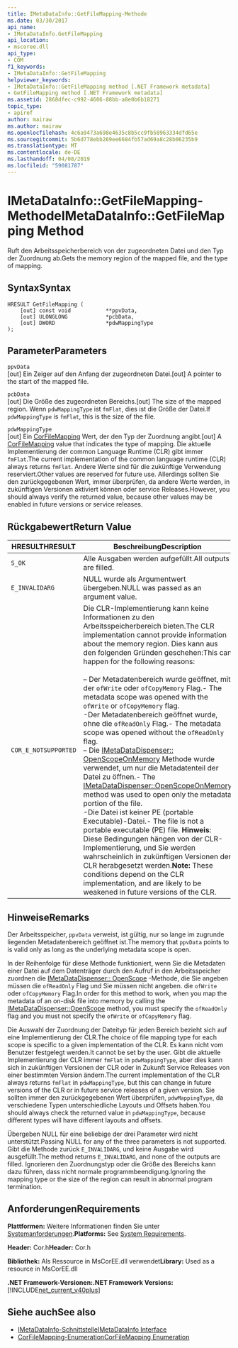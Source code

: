 ```yaml
---
title: IMetaDataInfo::GetFileMapping-Methode
ms.date: 03/30/2017
api_name:
- IMetaDataInfo.GetFileMapping
api_location:
- mscoree.dll
api_type:
- COM
f1_keywords:
- IMetaDataInfo::GetFileMapping
helpviewer_keywords:
- IMetaDataInfo::GetFileMapping method [.NET Framework metadata]
- GetFileMapping method [.NET Framework metadata]
ms.assetid: 2868dfec-c992-4606-88bb-a8e0b6b18271
topic_type:
- apiref
author: mairaw
ms.author: mairaw
ms.openlocfilehash: 4c6a9473a698e4635c8b5cc9fb58963334dfd65e
ms.sourcegitcommit: 5b6d778ebb269ee6684fb57ad69a8c28b06235b9
ms.translationtype: MT
ms.contentlocale: de-DE
ms.lasthandoff: 04/08/2019
ms.locfileid: "59081787"
---
```

# <a name="imetadatainfogetfilemapping-method"></a><span data-ttu-id="88b9d-102">IMetaDataInfo::GetFileMapping-Methode</span><span class="sxs-lookup"><span data-stu-id="88b9d-102">IMetaDataInfo::GetFileMapping Method</span></span>
<span data-ttu-id="88b9d-103">Ruft den Arbeitsspeicherbereich von der zugeordneten Datei und den Typ der Zuordnung ab.</span><span class="sxs-lookup"><span data-stu-id="88b9d-103">Gets the memory region of the mapped file, and the type of mapping.</span></span>  
  
## <a name="syntax"></a><span data-ttu-id="88b9d-104">Syntax</span><span class="sxs-lookup"><span data-stu-id="88b9d-104">Syntax</span></span>  
  
```  
HRESULT GetFileMapping (  
    [out] const void           **ppvData,   
    [out] ULONGLONG            *pcbData,   
    [out] DWORD                *pdwMappingType  
);  
```  
  
## <a name="parameters"></a><span data-ttu-id="88b9d-105">Parameter</span><span class="sxs-lookup"><span data-stu-id="88b9d-105">Parameters</span></span>  
 `ppvData`  
 <span data-ttu-id="88b9d-106">[out] Ein Zeiger auf den Anfang der zugeordneten Datei.</span><span class="sxs-lookup"><span data-stu-id="88b9d-106">[out] A pointer to the start of the mapped file.</span></span>  
  
 `pcbData`  
 <span data-ttu-id="88b9d-107">[out] Die Größe des zugeordneten Bereichs.</span><span class="sxs-lookup"><span data-stu-id="88b9d-107">[out] The size of the mapped region.</span></span> <span data-ttu-id="88b9d-108">Wenn `pdwMappingType` ist `fmFlat`, dies ist die Größe der Datei.</span><span class="sxs-lookup"><span data-stu-id="88b9d-108">If `pdwMappingType` is `fmFlat`, this is the size of the file.</span></span>  
  
 `pdwMappingType`  
 <span data-ttu-id="88b9d-109">[out] Ein [CorFileMapping](../../../../docs/framework/unmanaged-api/metadata/corfilemapping-enumeration.md) Wert, der den Typ der Zuordnung angibt.</span><span class="sxs-lookup"><span data-stu-id="88b9d-109">[out] A [CorFileMapping](../../../../docs/framework/unmanaged-api/metadata/corfilemapping-enumeration.md) value that indicates the type of mapping.</span></span> <span data-ttu-id="88b9d-110">Die aktuelle Implementierung der common Language Runtime (CLR) gibt immer `fmFlat`.</span><span class="sxs-lookup"><span data-stu-id="88b9d-110">The current implementation of the common language runtime (CLR) always returns `fmFlat`.</span></span> <span data-ttu-id="88b9d-111">Andere Werte sind für die zukünftige Verwendung reserviert.</span><span class="sxs-lookup"><span data-stu-id="88b9d-111">Other values are reserved for future use.</span></span> <span data-ttu-id="88b9d-112">Allerdings sollten Sie den zurückgegebenen Wert, immer überprüfen, da andere Werte werden, in zukünftigen Versionen aktiviert können oder service Releases.</span><span class="sxs-lookup"><span data-stu-id="88b9d-112">However, you should always verify the returned value, because other values may be enabled in future versions or service releases.</span></span>  
  
## <a name="return-value"></a><span data-ttu-id="88b9d-113">Rückgabewert</span><span class="sxs-lookup"><span data-stu-id="88b9d-113">Return Value</span></span>  
  
|<span data-ttu-id="88b9d-114">HRESULT</span><span class="sxs-lookup"><span data-stu-id="88b9d-114">HRESULT</span></span>|<span data-ttu-id="88b9d-115">Beschreibung</span><span class="sxs-lookup"><span data-stu-id="88b9d-115">Description</span></span>|  
|-------------|-----------------|  
|`S_OK`|<span data-ttu-id="88b9d-116">Alle Ausgaben werden aufgefüllt.</span><span class="sxs-lookup"><span data-stu-id="88b9d-116">All outputs are filled.</span></span>|  
|`E_INVALIDARG`|<span data-ttu-id="88b9d-117">NULL wurde als Argumentwert übergeben.</span><span class="sxs-lookup"><span data-stu-id="88b9d-117">NULL was passed as an argument value.</span></span>|  
|`COR_E_NOTSUPPORTED`|<span data-ttu-id="88b9d-118">Die CLR-Implementierung kann keine Informationen zu den Arbeitsspeicherbereich bieten.</span><span class="sxs-lookup"><span data-stu-id="88b9d-118">The CLR implementation cannot provide information about the memory region.</span></span> <span data-ttu-id="88b9d-119">Dies kann aus den folgenden Gründen geschehen:</span><span class="sxs-lookup"><span data-stu-id="88b9d-119">This can happen for the following reasons:</span></span><br /><br /> <span data-ttu-id="88b9d-120">– Der Metadatenbereich wurde geöffnet, mit der `ofWrite` oder `ofCopyMemory` Flag.</span><span class="sxs-lookup"><span data-stu-id="88b9d-120">-   The metadata scope was opened with the `ofWrite` or `ofCopyMemory` flag.</span></span><br /><span data-ttu-id="88b9d-121">-Der Metadatenbereich geöffnet wurde, ohne die `ofReadOnly` Flag.</span><span class="sxs-lookup"><span data-stu-id="88b9d-121">-   The metadata scope was opened without the `ofReadOnly` flag.</span></span><br /><span data-ttu-id="88b9d-122">– Die [IMetaDataDispenser:: OpenScopeOnMemory](../../../../docs/framework/unmanaged-api/metadata/imetadatadispenser-openscopeonmemory-method.md) Methode wurde verwendet, um nur die Metadatenteil der Datei zu öffnen.</span><span class="sxs-lookup"><span data-stu-id="88b9d-122">-   The [IMetaDataDispenser::OpenScopeOnMemory](../../../../docs/framework/unmanaged-api/metadata/imetadatadispenser-openscopeonmemory-method.md) method was used to open only the metadata portion of the file.</span></span><br /><span data-ttu-id="88b9d-123">-Die Datei ist keiner PE (portable Executable)-Datei.</span><span class="sxs-lookup"><span data-stu-id="88b9d-123">-   The file is not a portable executable (PE) file.</span></span> <span data-ttu-id="88b9d-124">**Hinweis**:  Diese Bedingungen hängen von der CLR-Implementierung, und Sie werden wahrscheinlich in zukünftigen Versionen der CLR herabgesetzt werden.</span><span class="sxs-lookup"><span data-stu-id="88b9d-124">**Note:**  These conditions depend on the CLR implementation, and are likely to be weakened in future versions of the CLR.</span></span>|  
  
## <a name="remarks"></a><span data-ttu-id="88b9d-125">Hinweise</span><span class="sxs-lookup"><span data-stu-id="88b9d-125">Remarks</span></span>  
 <span data-ttu-id="88b9d-126">Der Arbeitsspeicher, `ppvData` verweist, ist gültig, nur so lange im zugrunde liegenden Metadatenbereich geöffnet ist.</span><span class="sxs-lookup"><span data-stu-id="88b9d-126">The memory that `ppvData` points to is valid only as long as the underlying metadata scope is open.</span></span>  
  
 <span data-ttu-id="88b9d-127">In der Reihenfolge für diese Methode funktioniert, wenn Sie die Metadaten einer Datei auf dem Datenträger durch den Aufruf in den Arbeitsspeicher zuordnen die [IMetaDataDispenser:: OpenScope](../../../../docs/framework/unmanaged-api/metadata/imetadatadispenser-openscope-method.md) -Methode, die Sie angeben müssen die `ofReadOnly` Flag und Sie müssen nicht angeben. die `ofWrite` oder `ofCopyMemory` Flag.</span><span class="sxs-lookup"><span data-stu-id="88b9d-127">In order for this method to work, when you map the metadata of an on-disk file into memory by calling the [IMetaDataDispenser::OpenScope](../../../../docs/framework/unmanaged-api/metadata/imetadatadispenser-openscope-method.md) method, you must specify the `ofReadOnly` flag and you must not specify the `ofWrite` or `ofCopyMemory` flag.</span></span>  
  
 <span data-ttu-id="88b9d-128">Die Auswahl der Zuordnung der Dateityp für jeden Bereich bezieht sich auf eine Implementierung der CLR.</span><span class="sxs-lookup"><span data-stu-id="88b9d-128">The choice of file mapping type for each scope is specific to a given implementation of the CLR.</span></span> <span data-ttu-id="88b9d-129">Es kann nicht vom Benutzer festgelegt werden.</span><span class="sxs-lookup"><span data-stu-id="88b9d-129">It cannot be set by the user.</span></span> <span data-ttu-id="88b9d-130">Gibt die aktuelle Implementierung der CLR immer `fmFlat` in `pdwMappingType`, aber dies kann sich in zukünftigen Versionen der CLR oder in Zukunft Service Releases von einer bestimmten Version ändern.</span><span class="sxs-lookup"><span data-stu-id="88b9d-130">The current implementation of the CLR always returns `fmFlat` in `pdwMappingType`, but this can change in future versions of the CLR or in future service releases of a given version.</span></span> <span data-ttu-id="88b9d-131">Sie sollten immer den zurückgegebenen Wert überprüfen, `pdwMappingType`, da verschiedene Typen unterschiedliche Layouts und Offsets haben.</span><span class="sxs-lookup"><span data-stu-id="88b9d-131">You should always check the returned value in `pdwMappingType`, because different types will have different layouts and offsets.</span></span>  
  
 <span data-ttu-id="88b9d-132">Übergeben NULL für eine beliebige der drei Parameter wird nicht unterstützt.</span><span class="sxs-lookup"><span data-stu-id="88b9d-132">Passing NULL for any of the three parameters is not supported.</span></span> <span data-ttu-id="88b9d-133">Gibt die Methode zurück `E_INVALIDARG`, und keine Ausgabe wird ausgefüllt.</span><span class="sxs-lookup"><span data-stu-id="88b9d-133">The method returns `E_INVALIDARG`, and none of the outputs are filled.</span></span> <span data-ttu-id="88b9d-134">Ignorieren den Zuordnungstyp oder die Größe des Bereichs kann dazu führen, dass nicht normale programmbeendigung.</span><span class="sxs-lookup"><span data-stu-id="88b9d-134">Ignoring the mapping type or the size of the region can result in abnormal program termination.</span></span>  
  
## <a name="requirements"></a><span data-ttu-id="88b9d-135">Anforderungen</span><span class="sxs-lookup"><span data-stu-id="88b9d-135">Requirements</span></span>  
 <span data-ttu-id="88b9d-136">**Plattformen:** Weitere Informationen finden Sie unter [Systemanforderungen](../../../../docs/framework/get-started/system-requirements.md).</span><span class="sxs-lookup"><span data-stu-id="88b9d-136">**Platforms:** See [System Requirements](../../../../docs/framework/get-started/system-requirements.md).</span></span>  
  
 <span data-ttu-id="88b9d-137">**Header:** Cor.h</span><span class="sxs-lookup"><span data-stu-id="88b9d-137">**Header:** Cor.h</span></span>  
  
 <span data-ttu-id="88b9d-138">**Bibliothek:** Als Ressource in MsCorEE.dll verwendet</span><span class="sxs-lookup"><span data-stu-id="88b9d-138">**Library:** Used as a resource in MsCorEE.dll</span></span>  
  
 **<span data-ttu-id="88b9d-139">.NET Framework-Versionen:</span><span class="sxs-lookup"><span data-stu-id="88b9d-139">.NET Framework Versions:</span></span>** [!INCLUDE[net_current_v40plus](../../../../includes/net-current-v40plus-md.md)]  
  
## <a name="see-also"></a><span data-ttu-id="88b9d-140">Siehe auch</span><span class="sxs-lookup"><span data-stu-id="88b9d-140">See also</span></span>

- [<span data-ttu-id="88b9d-141">IMetaDataInfo-Schnittstelle</span><span class="sxs-lookup"><span data-stu-id="88b9d-141">IMetaDataInfo Interface</span></span>](../../../../docs/framework/unmanaged-api/metadata/imetadatainfo-interface.md)
- [<span data-ttu-id="88b9d-142">CorFileMapping-Enumeration</span><span class="sxs-lookup"><span data-stu-id="88b9d-142">CorFileMapping Enumeration</span></span>](../../../../docs/framework/unmanaged-api/metadata/corfilemapping-enumeration.md)
